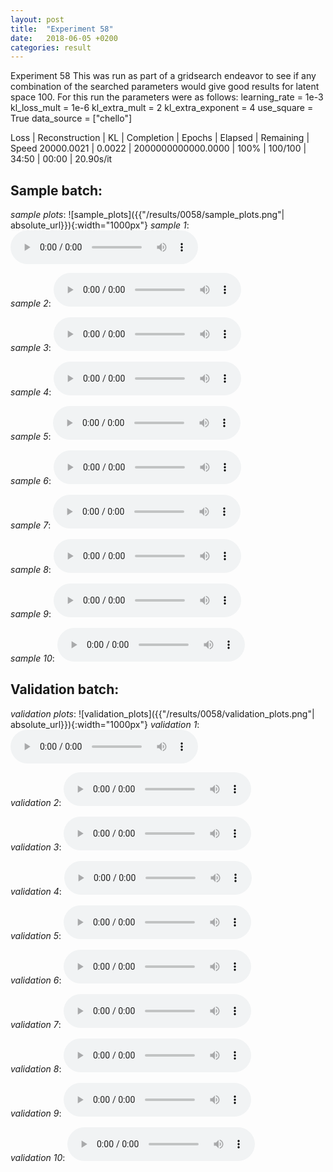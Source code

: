 ```yaml
---
layout: post
title:  "Experiment 58"
date:   2018-06-05 +0200
categories: result
---
```

Experiment 58
This was run as part of a gridsearch endeavor to see if any combination of the searched parameters would give good results for latent space 100.
For this run the parameters were as follows:
learning_rate = 1e-3
kl_loss_mult = 1e-6
kl_extra_mult = 2
kl_extra_exponent = 4
use_square = True
data_source = ["chello"]

Loss | Reconstruction | KL | Completion | Epochs | Elapsed | Remaining | Speed
20000.0021 | 0.0022 | 2000000000000.0000 | 100% | 100/100 | 34:50 | 00:00 | 20.90s/it



## **Sample batch**:
_sample plots_:
![sample_plots]({{"/results/0058/sample_plots.png"| absolute_url}}){:width="1000px"}
_sample 1_:
<audio src="/ResultsOverview/results/0058/sample_1.wav" controls preload></audio>

_sample 2_:
<audio src="/ResultsOverview/results/0058/sample_2.wav" controls preload></audio>

_sample 3_:
<audio src="/ResultsOverview/results/0058/sample_3.wav" controls preload></audio>

_sample 4_:
<audio src="/ResultsOverview/results/0058/sample_4.wav" controls preload></audio>

_sample 5_:
<audio src="/ResultsOverview/results/0058/sample_5.wav" controls preload></audio>

_sample 6_:
<audio src="/ResultsOverview/results/0058/sample_6.wav" controls preload></audio>

_sample 7_:
<audio src="/ResultsOverview/results/0058/sample_7.wav" controls preload></audio>

_sample 8_:
<audio src="/ResultsOverview/results/0058/sample_8.wav" controls preload></audio>

_sample 9_:
<audio src="/ResultsOverview/results/0058/sample_9.wav" controls preload></audio>

_sample 10_:
<audio src="/ResultsOverview/results/0058/sample_10.wav" controls preload></audio>

## **Validation batch**:
_validation plots_:
![validation_plots]({{"/results/0058/validation_plots.png"| absolute_url}}){:width="1000px"}
_validation 1_:
<audio src="/ResultsOverview/results/0058/validation_1.wav" controls preload></audio>

_validation 2_:
<audio src="/ResultsOverview/results/0058/validation_2.wav" controls preload></audio>

_validation 3_:
<audio src="/ResultsOverview/results/0058/validation_3.wav" controls preload></audio>

_validation 4_:
<audio src="/ResultsOverview/results/0058/validation_4.wav" controls preload></audio>

_validation 5_:
<audio src="/ResultsOverview/results/0058/validation_5.wav" controls preload></audio>

_validation 6_:
<audio src="/ResultsOverview/results/0058/validation_6.wav" controls preload></audio>

_validation 7_:
<audio src="/ResultsOverview/results/0058/validation_7.wav" controls preload></audio>

_validation 8_:
<audio src="/ResultsOverview/results/0058/validation_8.wav" controls preload></audio>

_validation 9_:
<audio src="/ResultsOverview/results/0058/validation_9.wav" controls preload></audio>

_validation 10_:
<audio src="/ResultsOverview/results/0058/validation_10.wav" controls preload></audio>

